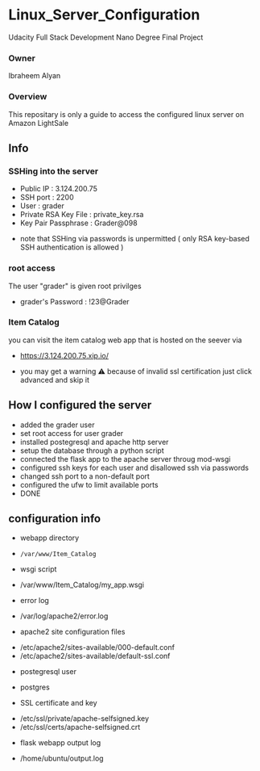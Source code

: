 # Linux_Server_Configuration
Udacity Full Stack Development Nano Degree Final Project

### Owner
Ibraheem Alyan

### Overview
This repositary is only a guide to access the configured linux server on Amazon LightSale

## Info

### SSHing into the server

- Public IP : 3.124.200.75
- SSH port : 2200
- User : grader
- Private RSA Key File : private_key.rsa
- Key Pair Passphrase : Grader@098

* note that SSHing via passwords is unpermitted ( only RSA key-based SSH authentication is allowed )

### root access
The user "grader" is given root privilges
- grader's Password : !23@Grader

### Item Catalog
you can visit the item catalog web app that is hosted on the seever via 
- https://3.124.200.75.xip.io/
* you may get a warning ⚠️ because of invalid ssl certification just click advanced and skip it

## How I configured the server

* added the grader user 
* set root access for user grader
* installed postegresql and apache http server
* setup the database through a python script 
* connected the flask app to the apache server throug mod-wsgi
* configured ssh keys for each user and disallowed ssh via passwords
* changed ssh port to a non-default port
* configured the ufw to limit available ports
* DONE

## configuration info

* webapp directory
-     /var/www/Item_Catalog

* wsgi script 
- /var/www/Item_Catalog/my_app.wsgi

* error log 
- /var/log/apache2/error.log

* apache2 site configuration files
- /etc/apache2/sites-available/000-default.conf
- /etc/apache2/sites-available/default-ssl.conf

* postegresql user
- postgres

* SSL certificate and key
- /etc/ssl/private/apache-selfsigned.key
- /etc/ssl/certs/apache-selfsigned.crt

* flask webapp output log
- /home/ubuntu/output.log
